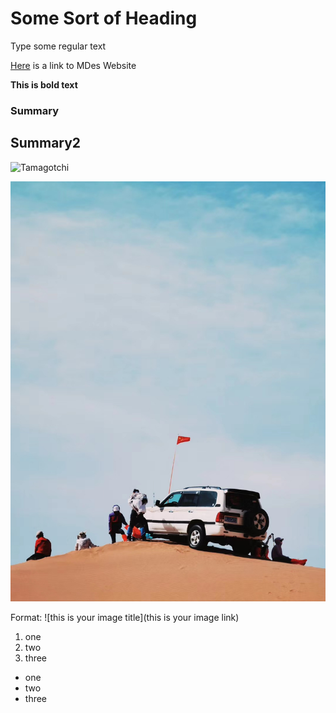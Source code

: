 # Some Sort of Heading

Type some regular text

[Here](https://design.berkeley.edu/mdes-cohort#mdes2024) is a link to MDes Website

**This is bold text**

### Summary

## Summary2

![Tamagotchi](https://eu-images.contentstack.com/v3/assets/blt781c383a1983f673/bltd934eb51e7700562/63288babaa855a2a336ba7fc/Tamagochi91622.png)

![randomimg](WechatIMG683.jpeg)

Format:
![this is your image title](this is your image link)

1. one
2. two
3. three

- one
- two
- three
